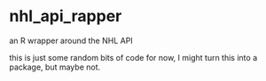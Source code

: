 # nhl_api_rapper
an R wrapper around the NHL API

this is just some random bits of code for now, I might turn this into a package, but maybe not.
